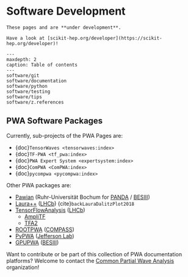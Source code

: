 <!-- cspell:ignore ampli gpupwa rootpwa Universität -->

# Software Development

```{warning}
These pages and are **under development**.
```

```{tip}
Have a look at [scikit-hep.org/developer](https://scikit-hep.org/developer)!
```

```{toctree}
---
maxdepth: 2
caption: Table of contents
---
software/git
software/documentation
software/python
software/testing
software/tips
software/z.references
```

## PWA Software Packages

Currently, sub-projects of the PWA Pages are:

- {doc}`TensorWaves <tensorwaves:index>`
- {doc}`TF-PWA <tf_pwa:index>`
- {doc}`PWA Expert System <expertsystem:index>`
- {doc}`ComPWA <ComPWA:index>`
- {doc}`pycompwa <pycompwa:index>`

Other PWA packages are:

- [Pawian](https://panda-wiki.gsi.de/foswiki/bin/view/PWA/PawianPwaSoftware)
  (Ruhr-Universität Bochum for [PANDA](https://panda.gsi.de) /
  [BESIII](http://bes3.ihep.ac.cn))
- [Laura++](https://laura.hepforge.org/) ([LHCb](https://lhcb.web.cern.ch))
  {cite}`backLauraDalitzPlot2018`
- [TensorFlowAnalysis](https://gitlab.cern.ch/poluekt/TensorFlowAnalysis)
  ([LHCb](https://lhcb.web.cern.ch))
  - [AmpliTF](https://github.com/apoluekt/AmpliTF)
  - [TFA2](https://github.com/apoluekt/TFA2)
- [ROOTPWA](https://github.com/ROOTPWA-Maintainers/ROOTPWA)
  ([COMPASS](https://wwwcompass.cern.ch))
- [PyPWA](https://github.com/JeffersonLab/PyPWA)
  ([Jefferson Lab](https://www.jlab.org))
- [GPUPWA](http://gitlab.ihep.ac.cn/gpupwa/gpupwa)
  ([BESIII](http://bes3.ihep.ac.cn))

Want to contribute or be part of this collection of PWA documentation
platforms? Welcome to contact the
[Common Partial Wave Analysis](https://github.com/ComPWA) organization!

